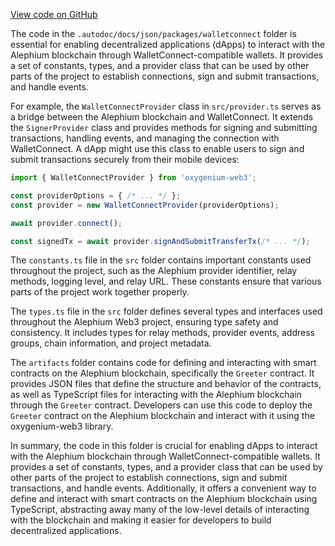 [View code on GitHub](https://github.com/oxygenium/oxygenium-web3/.autodoc/docs/json/packages/walletconnect)

The code in the `.autodoc/docs/json/packages/walletconnect` folder is essential for enabling decentralized applications (dApps) to interact with the Alephium blockchain through WalletConnect-compatible wallets. It provides a set of constants, types, and a provider class that can be used by other parts of the project to establish connections, sign and submit transactions, and handle events.

For example, the `WalletConnectProvider` class in `src/provider.ts` serves as a bridge between the Alephium blockchain and WalletConnect. It extends the `SignerProvider` class and provides methods for signing and submitting transactions, handling events, and managing the connection with WalletConnect. A dApp might use this class to enable users to sign and submit transactions securely from their mobile devices:

```javascript
import { WalletConnectProvider } from 'oxygenium-web3';

const providerOptions = { /* ... */ };
const provider = new WalletConnectProvider(providerOptions);

await provider.connect();

const signedTx = await provider.signAndSubmitTransferTx(/* ... */);
```

The `constants.ts` file in the `src` folder contains important constants used throughout the project, such as the Alephium provider identifier, relay methods, logging level, and relay URL. These constants ensure that various parts of the project work together properly.

The `types.ts` file in the `src` folder defines several types and interfaces used throughout the Alephium Web3 project, ensuring type safety and consistency. It includes types for relay methods, provider events, address groups, chain information, and project metadata.

The `artifacts` folder contains code for defining and interacting with smart contracts on the Alephium blockchain, specifically the `Greeter` contract. It provides JSON files that define the structure and behavior of the contracts, as well as TypeScript files for interacting with the Alephium blockchain through the `Greeter` contract. Developers can use this code to deploy the `Greeter` contract on the Alephium blockchain and interact with it using the oxygenium-web3 library.

In summary, the code in this folder is crucial for enabling dApps to interact with the Alephium blockchain through WalletConnect-compatible wallets. It provides a set of constants, types, and a provider class that can be used by other parts of the project to establish connections, sign and submit transactions, and handle events. Additionally, it offers a convenient way to define and interact with smart contracts on the Alephium blockchain using TypeScript, abstracting away many of the low-level details of interacting with the blockchain and making it easier for developers to build decentralized applications.

